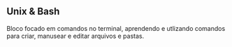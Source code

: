 ## Unix & Bash

Bloco focado em comandos no terminal, aprendendo e utlizando comandos para criar, manusear e editar arquivos e pastas.

